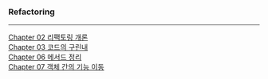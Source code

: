 ### Refactoring

---
[Chapter 02 리팩토링 개론](/summary/chap02.md)  
[Chapter 03 코드의 구린내](/summary/chap03.md)    
[Chapter 06 메서드 정리](/summary/chap06.md)  
[Chapter 07 객체 간의 기능 이동](/summary/chap07.MoveMethod.md)  

